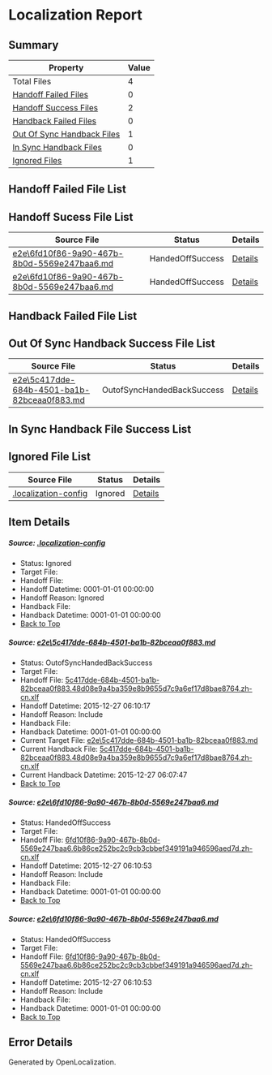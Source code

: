 # <a name='report-top'></a> Localization Report

## Summary
 Property | Value 
 -------- | ----- 
 Total Files | 4
[ Handoff Failed Files ](#handoff-failed-list)| 0
[ Handoff Success Files ](#handoff-success-list)| 2
[ Handback Failed Files ](#handback-failed-list)| 0
[ Out Of Sync Handback Files ](#outofsync-handback-success-list)| 1
[ In Sync Handback Files ](#insync-handback-success-list)| 0
[ Ignored Files ](#ignored-list)| 1

## <a name='handoff-failed-list'></a> Handoff Failed File List

## <a name='handoff-success-list'></a> Handoff Sucess File List
 Source File | Status | Details 
 ----------- | ------ | ------- 
 [e2e\6fd10f86-9a90-467b-8b0d-5569e247baa6.md](https://github.com/OpenLocalizationTest/oltest/blob/db140b6d4e865e4dffb8f69d4e3acd23a444e3a5/e2e/6fd10f86-9a90-467b-8b0d-5569e247baa6.md) | HandedOffSuccess | [Details](#01ac2b86099cf5078a14c16f2e5ff81bb7d767b52)
 [e2e\6fd10f86-9a90-467b-8b0d-5569e247baa6.md](https://github.com/OpenLocalizationTest/oltest/blob/db140b6d4e865e4dffb8f69d4e3acd23a444e3a5/e2e/6fd10f86-9a90-467b-8b0d-5569e247baa6.md) | HandedOffSuccess | [Details](#01ac2b86099cf5078a14c16f2e5ff81bb7d767b53)

## <a name='handback-failed-list'></a> Handback Failed File List

## <a name='outofsync-handback-success-list'></a> Out Of Sync Handback Success File List
 Source File | Status | Details 
 ----------- | ------ | ------- 
 [e2e\5c417dde-684b-4501-ba1b-82bceaa0f883.md](https://github.com/OpenLocalizationTest/oltest/blob/0c643f101b1486ef954b78e23d1d42eeffd6ae3f/e2e/5c417dde-684b-4501-ba1b-82bceaa0f883.md) | OutofSyncHandedBackSuccess | [Details](#1ef0bff2611dc824efca03a4d75cafd03f71f6961)

## <a name='insync-handback-success-list'></a> In Sync Handback File Success List

## <a name='ignored-list'></a> Ignored File List
 Source File | Status | Details 
 ----------- | ------ | ------- 
 [.localization-config](https://github.com/OpenLocalizationTest/oltest/blob/db140b6d4e865e4dffb8f69d4e3acd23a444e3a5/.localization-config) | Ignored | [Details](#1b1b1cababca9a843d46cac6cc08988e221902dd0)

## Item Details
##### <a name='1b1b1cababca9a843d46cac6cc08988e221902dd0'></a> Source: [.localization-config](https://github.com/OpenLocalizationTest/oltest/blob/db140b6d4e865e4dffb8f69d4e3acd23a444e3a5/.localization-config)
* Status: Ignored
* Target File: 
* Handoff File: 
* Handoff Datetime: 0001-01-01 00:00:00
* Handoff Reason: Ignored
* Handback File: 
* Handback Datetime: 0001-01-01 00:00:00
* [Back to Top](#report-top)

##### <a name='1ef0bff2611dc824efca03a4d75cafd03f71f6961'></a> Source: [e2e\5c417dde-684b-4501-ba1b-82bceaa0f883.md](https://github.com/OpenLocalizationTest/oltest/blob/0c643f101b1486ef954b78e23d1d42eeffd6ae3f/e2e/5c417dde-684b-4501-ba1b-82bceaa0f883.md)
* Status: OutofSyncHandedBackSuccess
* Target File: 
* Handoff File: [5c417dde-684b-4501-ba1b-82bceaa0f883.48d08e9a4ba359e8b9655d7c9a6ef17d8bae8764.zh-cn.xlf](https://github.com/OpenLocalizationTestOrg/olhandoff/blob/0764fb373a436541ca02c7e3d2a59c38624c214b/ol-handoff/OpenLocalizationTestOrg/oltest.zh-cn/qimu/5c417dde-684b-4501-ba1b-82bceaa0f883.48d08e9a4ba359e8b9655d7c9a6ef17d8bae8764.zh-cn.xlf)
* Handoff Datetime: 2015-12-27 06:10:17
* Handoff Reason: Include
* Handback File: 
* Handback Datetime: 0001-01-01 00:00:00
* Current Target File: [e2e\5c417dde-684b-4501-ba1b-82bceaa0f883.md](https://github.com/OpenLocalizationTestOrg/oltest.zh-cn/blob/e1b436d057561e153be9b708019142adcf8a5cd6/e2e/5c417dde-684b-4501-ba1b-82bceaa0f883.md)
* Current Handback File: [5c417dde-684b-4501-ba1b-82bceaa0f883.48d08e9a4ba359e8b9655d7c9a6ef17d8bae8764.zh-cn.xlf](https://github.com/OpenLocalizationTestOrg/olhandback/blob/0b3ab689512da17586ce0fe0a6617f0ae26ce336/ol-handback/OpenLocalizationTestOrg/oltest.zh-cn/qimu/5c417dde-684b-4501-ba1b-82bceaa0f883.48d08e9a4ba359e8b9655d7c9a6ef17d8bae8764.zh-cn.xlf)
* Current Handback Datetime: 2015-12-27 06:07:47
* [Back to Top](#report-top)

##### <a name='01ac2b86099cf5078a14c16f2e5ff81bb7d767b52'></a> Source: [e2e\6fd10f86-9a90-467b-8b0d-5569e247baa6.md](https://github.com/OpenLocalizationTest/oltest/blob/db140b6d4e865e4dffb8f69d4e3acd23a444e3a5/e2e/6fd10f86-9a90-467b-8b0d-5569e247baa6.md)
* Status: HandedOffSuccess
* Target File: 
* Handoff File: [6fd10f86-9a90-467b-8b0d-5569e247baa6.6b86ce252bc2c9cb3cbbef349191a946596aed7d.zh-cn.xlf](https://github.com/OpenLocalizationTestOrg/olhandoff/blob/6bc288077616bc0c2b076b77632ccbbaaea4ade7/ol-handoff/OpenLocalizationTestOrg/oltest.zh-cn/qimu/6fd10f86-9a90-467b-8b0d-5569e247baa6.6b86ce252bc2c9cb3cbbef349191a946596aed7d.zh-cn.xlf)
* Handoff Datetime: 2015-12-27 06:10:53
* Handoff Reason: Include
* Handback File: 
* Handback Datetime: 0001-01-01 00:00:00
* [Back to Top](#report-top)

##### <a name='01ac2b86099cf5078a14c16f2e5ff81bb7d767b53'></a> Source: [e2e\6fd10f86-9a90-467b-8b0d-5569e247baa6.md](https://github.com/OpenLocalizationTest/oltest/blob/db140b6d4e865e4dffb8f69d4e3acd23a444e3a5/e2e/6fd10f86-9a90-467b-8b0d-5569e247baa6.md)
* Status: HandedOffSuccess
* Target File: 
* Handoff File: [6fd10f86-9a90-467b-8b0d-5569e247baa6.6b86ce252bc2c9cb3cbbef349191a946596aed7d.zh-cn.xlf](https://github.com/OpenLocalizationTestOrg/olhandoff/blob/6bc288077616bc0c2b076b77632ccbbaaea4ade7/ol-handoff/OpenLocalizationTestOrg/oltest.zh-cn/qimu/6fd10f86-9a90-467b-8b0d-5569e247baa6.6b86ce252bc2c9cb3cbbef349191a946596aed7d.zh-cn.xlf)
* Handoff Datetime: 2015-12-27 06:10:53
* Handoff Reason: Include
* Handback File: 
* Handback Datetime: 0001-01-01 00:00:00
* [Back to Top](#report-top)


## Error Details

Generated by OpenLocalization.
